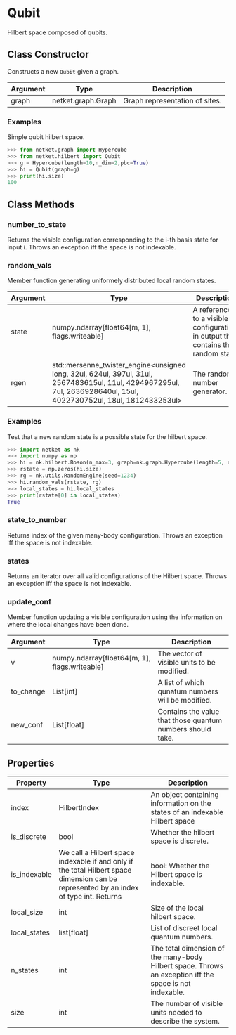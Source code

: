 # Qubit
Hilbert space composed of qubits.

## Class Constructor
Constructs a new ``Qubit`` given a graph.

|Argument|       Type       |         Description          |
|--------|------------------|------------------------------|
|graph   |netket.graph.Graph|Graph representation of sites.|

### Examples
Simple qubit hilbert space.

```python
>>> from netket.graph import Hypercube
>>> from netket.hilbert import Qubit
>>> g = Hypercube(length=10,n_dim=2,pbc=True)
>>> hi = Qubit(graph=g)
>>> print(hi.size)
100

```



## Class Methods 
### number_to_state
Returns the visible configuration corresponding to the i-th basis state
for input i. Throws an exception iff the space is not indexable.



### random_vals
Member function generating uniformely distributed local random states.

|Argument|                                                                               Type                                                                               |                                   Description                                   |
|--------|------------------------------------------------------------------------------------------------------------------------------------------------------------------|---------------------------------------------------------------------------------|
|state   |numpy.ndarray[float64[m, 1], flags.writeable]                                                                                                                     |A reference to a visible configuration, in output this contains the random state.|
|rgen    |std::mersenne_twister_engine<unsigned long, 32ul, 624ul, 397ul, 31ul, 2567483615ul, 11ul, 4294967295ul, 7ul, 2636928640ul, 15ul, 4022730752ul, 18ul, 1812433253ul>|The random number generator.                                                     |

### Examples
Test that a new random state is a possible state for the hilbert
space.

```python
>>> import netket as nk
>>> import numpy as np
>>> hi = nk.hilbert.Boson(n_max=3, graph=nk.graph.Hypercube(length=5, n_dim=1))
>>> rstate = np.zeros(hi.size)
>>> rg = nk.utils.RandomEngine(seed=1234)
>>> hi.random_vals(rstate, rg)
>>> local_states = hi.local_states
>>> print(rstate[0] in local_states)
True

```



### state_to_number
Returns index of the given many-body configuration.
Throws an exception iff the space is not indexable.


### states
Returns an iterator over all valid configurations of the Hilbert space.
Throws an exception iff the space is not indexable.


### update_conf
Member function updating a visible configuration using the information on
where the local changes have been done.

|Argument |                    Type                     |                       Description                        |
|---------|---------------------------------------------|----------------------------------------------------------|
|v        |numpy.ndarray[float64[m, 1], flags.writeable]|The vector of visible units to be modified.               |
|to_change|List[int]                                    |A list of which qunatum numbers will be modified.         |
|new_conf |List[float]                                  |Contains the value that those quantum numbers should take.|

## Properties

|  Property  |                                                                            Type                                                                            |                                                      Description                                                       |
|------------|------------------------------------------------------------------------------------------------------------------------------------------------------------|------------------------------------------------------------------------------------------------------------------------|
|index       |        HilbertIndex                                                                                                                                        | An object containing information on the states of an                indexable Hilbert space                            |
|is_discrete |bool                                                                                                                                                        | Whether the hilbert space is discrete.                                                                                 |
|is_indexable|        We call a Hilbert space indexable if and only if the total Hilbert space        dimension can be represented by an index of type int.        Returns|            bool: Whether the Hilbert space is indexable.                                                               |
|local_size  |int                                                                                                                                                         | Size of the local hilbert space.                                                                                       |
|local_states|list[float]                                                                                                                                                 | List of discreet local quantum numbers.                                                                                |
|n_states    |int                                                                                                                                                         | The total dimension of the many-body Hilbert space.                 Throws an exception iff the space is not indexable.|
|size        |int                                                                                                                                                         | The number of visible units needed to describe the system.                                                             |
